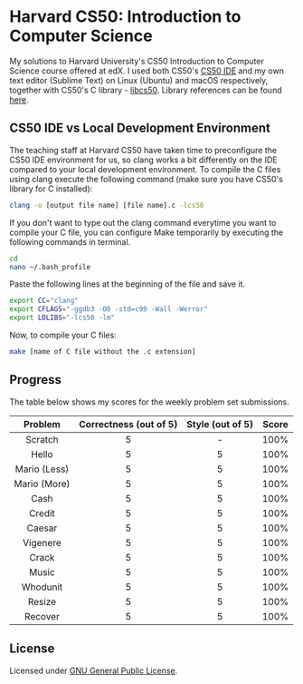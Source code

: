 # Harvard CS50: Introduction to Computer Science

My solutions to Harvard University's CS50 Introduction to Computer Science course offered at edX. I used both CS50's [CS50 IDE](cs5.io) and my own text editor (Sublime Text) on Linux (Ubuntu) and macOS respectively, together with CS50's C library - [libcs50](https://github.com/cs50/libcs50). Library references can be found [here](https://reference.cs50.net).

## CS50 IDE vs Local Development Environment

The teaching staff at Harvard CS50 have taken time to preconfigure the CS50 IDE environment for us, so clang works a bit differently on the IDE compared to your local development environment. To compile the C files using clang execute the following command (make sure you have CS50's library for C installed):

```bash
clang -o [output file name] [file name].c -lcs50
```

If you don't want to type out the clang command everytime you want to compile your C file, you can configure Make temporarily by executing the following commands in terminal.

```bash
cd
nano ~/.bash_profile
```

Paste the following lines at the beginning of the file and save it.

```bash
export CC="clang"
export CFLAGS="-ggdb3 -O0 -std=c99 -Wall -Werror"
export LDLIBS="-lcs50 -lm"
```

Now, to compile your C files:

```bash
make [name of C file without the .c extension]
``` 

## Progress

The table below shows my scores for the weekly problem set submissions.

|    Problem   | Correctness (out of 5) | Style (out of 5) | Score |
|:------------:|:----------------------:|:----------------:|:-----:|
|    Scratch   |            5           |         -        |  100% |
|     Hello    |            5           |         5        |  100% |
| Mario (Less) |            5           |         5        |  100% |
| Mario (More) |            5           |         5        |  100% |
|     Cash     |            5           |         5        |  100% |
|    Credit    |            5           |         5        |  100% |
|    Caesar    |            5           |         5        |  100% |
|   Vigenere   |            5           |         5        |  100% |
|    Crack     |            5           |         5        |  100% |
|    Music     |            5           |         5        |  100% |
|   Whodunit   |            5           |         5        |  100% |
|    Resize    |            5           |         5        |  100% |
|    Recover   |            5           |         5        |  100% |

## License

Licensed under [GNU General Public License](https://github.com/nikhilraghava/Harvard-CS50/blob/master/LICENSE).